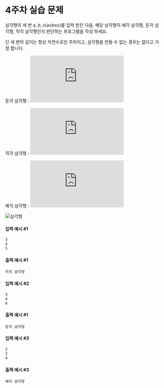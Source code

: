 # 4주차 실습 문제
삼각형의 세 변 𝑎, 𝑏, 𝑐(𝑎≤𝑏≤𝑐)를 입력 받은 다음, 해당 삼각형이 예각 삼각형, 둔각 삼각형, 직각 삼각형인지 판단하는 프로그램을 작성 하세요.

단 세 변의 길이는 항상 자연수로만 주어지고, 삼각형을 만들 수 없는 경우는 없다고 가정 합니다.

둔각 삼각형 : ![둔각](https://latex.codecogs.com/gif.latex?a%5E2&plus;b%5E2%3Cc%5E2)

직각 삼각형 : ![직각](https://latex.codecogs.com/gif.latex?a%5E2&plus;b%5E2%3Dc%5E2)

예각 삼각형 : ![예각](https://latex.codecogs.com/gif.latex?a%5E2&plus;b%5E2%3Ec%5E2)

![삼각형](https://mblogthumb-phinf.pstatic.net/20160822_293/freewheel3_1471842479355gqw47_JPEG/KakaoTalk_20160822_134016954.jpg?type=w800)

#### 입력 예시 #1
```
3
4
5
```

#### 출력 예시 #1
```
직각 삼각형
```

#### 입력 예시 #2
```
3
4
6
```

#### 출력 예시 #1
```
둔각 삼각형
```


#### 입력 예시 #3
```
2
3
4
```

#### 출력 예시 #3
```
예각 삼각형
```